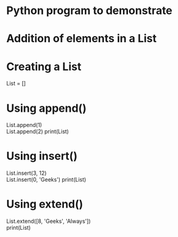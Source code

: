 # Python program to demonstrate    
# Addition of elements in a List   
      
# Creating a List   
List = [] 
      
# Using append() 
List.append(1)   
List.append(2) 
print(List)   
    
# Using insert() 
List.insert(3, 12)   
List.insert(0, 'Geeks') 
print(List)   
    
# Using extend()   
List.extend([8, 'Geeks', 'Always'])   
print(List)
